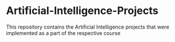 # Artificial-Intelligence-Projects
This repository contains the Artificial Intelligence projects that were implemented as a part of the respective course
